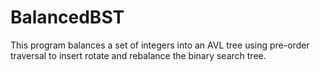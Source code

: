 # BalancedBST

This program balances a set of integers into an AVL tree using pre-order traversal to insert rotate and rebalance the binary search tree.
